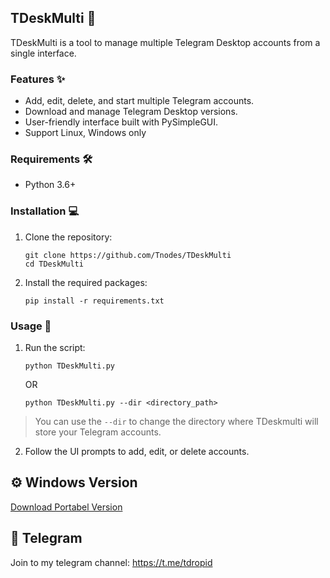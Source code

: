 ## TDeskMulti 🚀

TDeskMulti is a tool to manage multiple Telegram Desktop accounts from a single interface.

### Features ✨

- Add, edit, delete, and start multiple Telegram accounts.
- Download and manage Telegram Desktop versions.
- User-friendly interface built with PySimpleGUI.
- Support Linux, Windows only

### Requirements 🛠️

- Python 3.6+

### Installation 💻

1. Clone the repository:
    ```
    git clone https://github.com/Tnodes/TDeskMulti
    cd TDeskMulti
    ```

2. Install the required packages:
    ```
    pip install -r requirements.txt
    ```

### Usage 📖

1. Run the script:
    ```
    python TDeskMulti.py
    ```
    OR
    ```
    python TDeskMulti.py --dir <directory_path>
    ```
    
> You can use the `--dir` to change the directory where TDeskmulti will store your Telegram accounts.

2. Follow the UI prompts to add, edit, or delete accounts.

## ⚙️ Windows Version
[Download Portabel Version](https://github.com/Tnodes/TDeskMulti/releases)

## 🔔 Telegram
Join to my telegram channel:
https://t.me/tdropid
